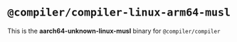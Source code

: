 # `@compiler/compiler-linux-arm64-musl`

This is the **aarch64-unknown-linux-musl** binary for `@compiler/compiler`
